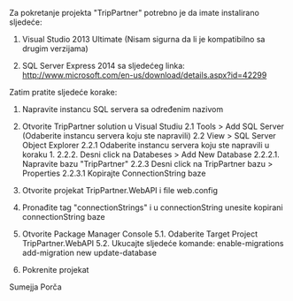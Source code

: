 Za pokretanje projekta "TripPartner" potrebno je da imate instalirano sljedeće:

1. Visual Studio 2013 Ultimate (Nisam sigurna da li je kompatibilno sa drugim verzijama)

2. SQL Server Express 2014 sa sljedećeg linka: 
http://www.microsoft.com/en-us/download/details.aspx?id=42299

Zatim pratite sljedeće korake: 

1. Napravite instancu  SQL servera sa određenim nazivom 

2. Otvorite TripPartner solution u Visual Studiu
	2.1 Tools > Add SQL Server (Odaberite instancu servera koju ste napravili)
	2.2 View > SQL Server Object Explorer
                2.2.1 Odaberite instancu servera koju ste napravili u koraku 1.
		2.2.2. Desni click na Databeses > Add New Database
			2.2.2.1. Napravite bazu "TripPartner"
		2.2.3 Desni click na TripPartner bazu > Properties
                        2.2.3.1 Kopirajte ConnectionString baze

3. Otvorite projekat TripPartner.WebAPI i file web.config

4. Pronađite tag "connectionStrings" i u connectionString unesite kopirani connectionString baze

5. Otvorite Package Manager Console 
	5.1. Odaberite Target Project TripPartner.WebAPI
	5.2. Ukucajte sljedeće komande: 
	      enable-migrations
              add-migration new
              update-database

6. Pokrenite projekat

Sumejja Porča